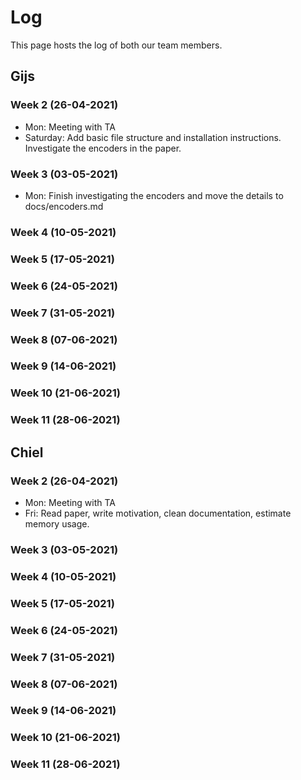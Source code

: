 # Log 
This page hosts the log of both our team members. 

## Gijs

### Week 2 (26-04-2021)
- Mon: Meeting with TA
- Saturday: Add basic file structure and installation instructions.  
    Investigate the encoders in the paper.
### Week 3 (03-05-2021)
- Mon: Finish investigating the encoders and move the details to docs/encoders.md
### Week 4 (10-05-2021)

### Week 5 (17-05-2021)

### Week 6 (24-05-2021)

### Week 7 (31-05-2021)

### Week 8 (07-06-2021)

### Week 9 (14-06-2021)

### Week 10 (21-06-2021)

### Week 11 (28-06-2021)

## Chiel

### Week 2 (26-04-2021)
- Mon: Meeting with TA
- Fri: Read paper, write motivation, clean documentation, estimate memory usage.

### Week 3 (03-05-2021)

### Week 4 (10-05-2021)

### Week 5 (17-05-2021)

### Week 6 (24-05-2021)

### Week 7 (31-05-2021)

### Week 8 (07-06-2021)

### Week 9 (14-06-2021)

### Week 10 (21-06-2021)

### Week 11 (28-06-2021)

